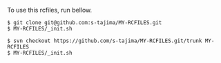 To use this rcfiles, run bellow.

```
$ git clone git@github.com:s-tajima/MY-RCFILES.git
$ MY-RCFILES/_init.sh
```

```
$ svn checkout https://github.com/s-tajima/MY-RCFILES.git/trunk MY-RCFILES
$ MY-RCFILES/_init.sh
```
